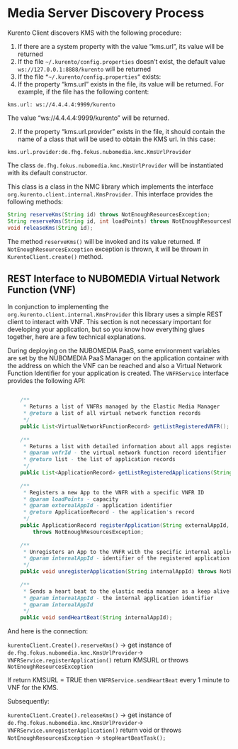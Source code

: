 # Media Server Discovery Process

Kurento Client discovers KMS with the following procedure:

1. If there are a system property with the value “kms.url”, its value will be returned
1. If the file ```~/.kurento/config.properties``` doesn’t exist, the default value ```ws://127.0.0.1:8888/kurento``` will be returned
1. If the file ```“~/.kurento/config.properties”``` exists:
  1. If the property “kms.url” exists in the file, its value will be returned. For example, if the file has the following content:
  ```
  kms.url: ws://4.4.4.4:9999/kurento
  ```
  The value “ws://4.4.4.4:9999/kurento” will be returned.
  
  2. If the property “kms.url.provider” exists in the file, it should contain the name of a class that will be used to obtain the KMS url. 
  In this case:
 
  ```
  kms.url.provider:de.fhg.fokus.nubomedia.kmc.KmsUrlProvider
  ```
  The class ```de.fhg.fokus.nubomedia.kmc.KmsUrlProvider``` will be instantiated with its default constructor. 

This class is a class in the NMC library which implements the interface ```org.kurento.client.internal.KmsProvider```. 
This interface provides the following methods:

```java
String reserveKms(String id) throws NotEnoughResourcesException;
String reserveKms(String id, int loadPoints) throws NotEnoughResourcesException;
void releaseKms(String id);
```

The method ```reserveKms()``` will be invoked and its value returned. If ```NotEnoughResourcesException``` exception is thrown, it will be thrown in ```KurentoClient.create()``` method.


## REST Interface to NUBOMEDIA Virtual Network Function (VNF)

In conjunction to implementing the ```org.kurento.client.internal.KmsProvider``` this library uses a simple REST client to interact with VNF. This section is not necessary important for developing your application, but so you know how everything glues together, here are a few technical explanations.

During deploying on the NUBOMEDIA PaaS, some environment variables are set by the NUBOMEDIA PaaS Manager on the application container with the address on which the VNF can be reached and also a Virtual Network Function Identifier for your application is created. The ```VNFRService``` interface provides the following API:

```java

	/**
	 * Returns a list of VNFRs managed by the Elastic Media Manager
	 * @return a list of all virtual network function records
	 */
	public List<VirtualNetworkFunctionRecord> getListRegisteredVNFR();
	
	/**
	 * Returns a list with detailed information about all apps registered to the VNFR with this identifier
	 * @param vnfrId - the virtual network function record identifier
	 * @return list - the list of application records
	 */
	public List<ApplicationRecord> getListRegisteredApplications(String vnfrId);
	
	/**
	 * Registers a new App to the VNFR with a specific VNFR ID
	 * @param loadPoints - capacity
	 * @param externalAppId - application identifier
	 * @return ApplicationRecord - the application's record
	 */
	public ApplicationRecord registerApplication(String externalAppId, int loadPoints) 
		throws NotEnoughResourcesException;
	
	/**
	 * Unregisters an App to the VNFR with the specific internal application identify
	 * @param internalAppId - identifier of the registered application on the VNFR
	 */
	public void unregisterApplication(String internalAppId) throws NotEnoughResourcesException;
	
	/**
	 * Sends a heart beat to the elastic media manager as a keep alive mechanism for registered sessions
	 * @param internalAppId - the internal application identifier
	 * @param internalAppId
	 */
	public void sendHeartBeat(String internalAppId);
```

And here is the connection:

```kurentoClient.Create().reserveKms()``` -> get instance of ```de.fhg.fokus.nubomedia.kmc.KmsUrlProvider```-> ```VNFRService.registerApplication()``` return KMSURL or throws ```NotEnoughResourcesException```

If return KMSURL = TRUE then ```VNFRService.sendHeartBeat``` every 1 minute to VNF for the KMS.

Subsequently:

```kurentoClient.Create().releaseKms()``` -> get instance of ```de.fhg.fokus.nubomedia.kmc.KmsUrlProvider```-> ```VNFRService.unregisterApplication()``` return void or throws ```NotEnoughResourcesException``` -> ```stopHeartBeatTask();```
